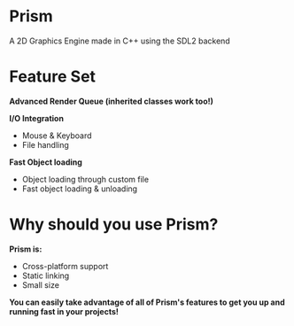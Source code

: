 # Prism
A 2D Graphics Engine made in C++ using the SDL2 backend

# Feature Set
  <b>Advanced Render Queue (inherited classes work too!)</b><br>
  
  <b>I/O Integration</b><br>
  <ul>
    <li>Mouse & Keyboard</li>
    <li>File handling</li>
  </ul>
  
  <b>Fast Object loading</b><br>
  <ul>
    <li>Object loading through custom file</li>
    <li>Fast object loading & unloading</li>
  </ul>

  # Why should you use Prism?
  <b>Prism is:</b>
  <ul>
    <li>Cross-platform support</li>
    <li>Static linking</li>
    <li>Small size</li>
  </ul>
  <b>You can easily take advantage of all of Prism's features to get you up and running fast in your projects!</b>
